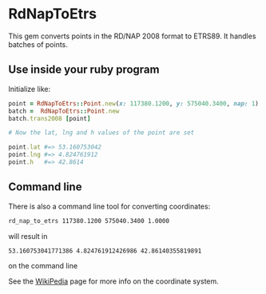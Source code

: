 RdNapToEtrs
===========

This gem converts points in the RD/NAP 2008 format to ETRS89. It handles
batches of points. 

## Use inside your ruby program

Initialize like:

```ruby
point = RdNapToEtrs::Point.new(x: 117380.1200, y: 575040.3400, nap: 1)
batch =  RdNapToEtrs::Point.new
batch.trans2008 [point]

# Now the lat, lng and h values of the point are set

point.lat #=> 53.160753042
point.lng #=> 4.824761912
point.h   #=> 42.8614
```

## Command line
There is also a command line tool for converting coordinates:
```bash
rd_nap_to_etrs 117380.1200 575040.3400 1.0000
```
will result in
```
53.160753041771386 4.824761912426986 42.86140355819891
```
on the command line

See the [WikiPedia](http://nl.wikipedia.org/wiki/Rijksdriehoeksco%C3%B6rdinaten) page for more info on the coordinate system.
